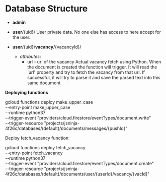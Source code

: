
Database Structure
==================

* **admin**

* **user**/{uid}/
  User private data. No one else has access to here accept for the user.

* **user**/{uid}/**vacancy**/{vacancyId}/
  * _attributes_:
    * url - url of the vacancy
  Actual vacancy fetch using Python. When the document is created the function
  will trigger. It will read the 'url' property and try to fetch the vacancy from
  that url. If successful, it will try to parse it and save the parsed text into
  this same document.


**Deploying functions**


gcloud functions deploy make_upper_case \
  --entry-point make_upper_case \
  --runtime python37 \
  --trigger-event "providers/cloud.firestore/eventTypes/document.write" \
  --trigger-resource "projects/jsninja-4f26c/databases/(default)/documents/messages/{pushId}"

Deploy fetch_vacancy function:

gcloud functions deploy fetch_vacancy \
  --entry-point fetch_vacancy \
  --runtime python37 \
  --trigger-event "providers/cloud.firestore/eventTypes/document.create" \
  --trigger-resource "projects/jsninja-4f26c/databases/(default)/documents/user/{userId}/vacancy/{vacId}"

